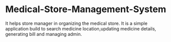 # Medical-Store-Management-System
It helps store manager in organizing the medical store.
It is a simple application build to search medicine location,updating medicine details, generating bill and managing admin.
